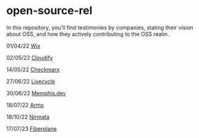 # open-source-rel

In this repository, you'll find testimonies by companies, stating their vision about OSS, and how they actively contributing to the OSS realm.

01/04/22 [Wix](https://github.com/Pull-Request-Community/open-source-rel/tree/main/Wix.com)

02/05/22 [Cloudify](https://github.com/Pull-Request-Community/open-source-rel/tree/main/Cloudify.co)

14/05/22 [Checkmarx](https://github.com/Pull-Request-Community/open-source-rel/tree/main/checkmarx.com)

27/06/22 [Livecycle](https://github.com/Pull-Request-Community/open-source-rel/blob/main/Livecycle)

30/06/22 [Memphis.dev](https://github.com/Pull-Request-Community/open-source-rel/blob/main/Memphis.dev)

18/07/22 [Armo](https://github.com/Pull-Request-Community/open-source-rel/blob/main/Armo)

18/10/22 [Nirmata](https://github.com/Pull-Request-Community/open-source-rel/blob/main/Nirmata)

17/07/23 [Fiberplane](https://github.com/Pull-Request-Community/open-source-rel/blob/main/Fiberplane)
